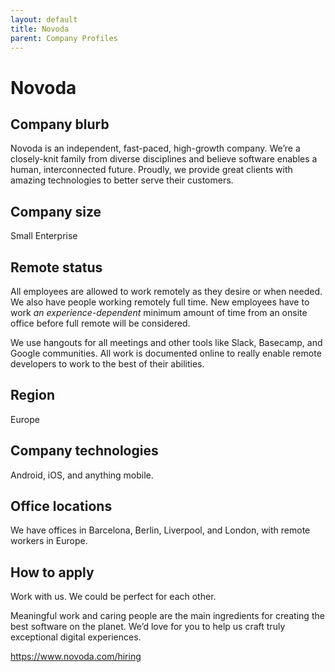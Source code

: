 ```yaml
---
layout: default
title: Novoda
parent: Company Profiles
---
```


# Novoda

## Company blurb

Novoda is an independent, fast-paced, high-growth company. We’re a closely-knit family from diverse disciplines and believe software enables a human, interconnected future. Proudly, we provide great clients with amazing technologies to better serve their customers.

## Company size

Small Enterprise

## Remote status

All employees are allowed to work remotely as they desire or when needed. We also have people working remotely full time. New employees have to work _an experience-dependent_ minimum amount of time from an onsite office before full remote will be considered.

We use hangouts for all meetings and other tools like Slack, Basecamp, and Google communities. All work is documented online to really enable remote developers to work to the best of their abilities.

## Region

Europe

## Company technologies

Android, iOS, and anything mobile.

## Office locations

We have offices in Barcelona, Berlin, Liverpool, and London, with remote workers in Europe.

## How to apply

Work with us. We could be perfect for each other.

Meaningful work and caring people are the main ingredients for creating the best software on the planet. We’d love for you to help us craft truly exceptional digital experiences.

https://www.novoda.com/hiring
